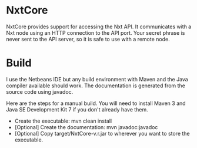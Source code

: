 NxtCore
=======

NxtCore provides support for accessing the Nxt API.  It communicates with a Nxt node using an HTTP connection to the API port.  Your secret phrase is never sent to the API server, so it is safe to use with a remote node.


Build
=====

I use the Netbeans IDE but any build environment with Maven and the Java compiler available should work.  The documentation is generated from the source code using javadoc.

Here are the steps for a manual build.  You will need to install Maven 3 and Java SE Development Kit 7 if you don't already have them.

  - Create the executable: mvn clean install
  - [Optional] Create the documentation: mvn javadoc:javadoc
  - [Optional] Copy target/NxtCore-v.r.jar to wherever you want to store the executable.
